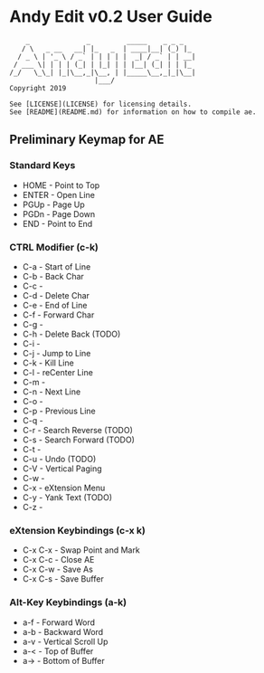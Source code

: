 # Andy Edit v0.2 User Guide

        _              _         _____    _ _ _
       / \   _ __   __| |_   _  | ____|__| (_) |_
      / _ \ | '_ \ / _` | | | | |  _| / _` | | __|
     / ___ \| | | | (_| | |_| | | |__| (_| | | |_
    /_/   \_\_| |_|\__,_|\__, | |_____\__,_|_|\__|
                         |___/
    Copyright 2019

    See [LICENSE](LICENSE) for licensing details.
    See [README](README.md) for information on how to compile ae.

## Preliminary Keymap for AE 

### Standard Keys
* HOME   - Point to Top
* ENTER  - Open Line
* PGUp   - Page Up
* PGDn   - Page Down
* END    - Point to End

### CTRL Modifier (c-k)
* C-a    - Start of Line
* C-b    - Back Char
* C-c    -
* C-d    - Delete Char
* C-e    - End of Line
* C-f    - Forward Char
* C-g    -
* C-h    - Delete Back (TODO)
* C-i    -
* C-j    - Jump to Line
* C-k    - Kill Line
* C-l    - reCenter Line
* C-m    -
* C-n    - Next Line
* C-o    - 
* C-p    - Previous Line
* C-q    - 
* C-r    - Search Reverse (TODO)
* C-s    - Search Forward (TODO)
* C-t    -
* C-u    - Undo (TODO)
* C-V    - Vertical Paging
* C-w    - 
* C-x    - eXtension Menu
* C-y    - Yank Text (TODO)
* C-z    - 

### eXtension Keybindings (c-x k)
* C-x C-x - Swap Point and Mark
* C-x C-c - Close AE
* C-x C-w - Save As
* C-x C-s - Save Buffer

### Alt-Key Keybindings (a-k)
* a-f     - Forward Word
* a-b     - Backward Word
* a-v     - Vertical Scroll Up
* a-<     - Top of Buffer
* a->     - Bottom of Buffer

